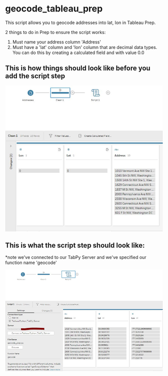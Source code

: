# geocode_tableau_prep

This script allows you to geocode addresses into lat, lon in Tableau Prep. 

2 things to do in Prep to ensure the script works:

1) Must name your address column 'Address'
2) Must have a 'lat' column and 'lon' column that are decimal data types. You can do this by creating a calculated field and with value 0.0 

## This is how things should look like before you add the script step

![Before Script Step](https://github.com/Mike-Morrow/geocode_tableau_prep/blob/master/Before_Script.JPG?raw=true)


## This is what the script step should look like:

*note we've connected to our TabPy Server and we've specified our function name 'geocode'

![Script Step](https://github.com/Mike-Morrow/geocode_tableau_prep/blob/master/Script%20Step.JPG?raw=true)

